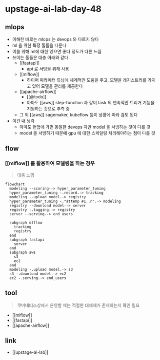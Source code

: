 # upstage-ai-lab-day-48

## mlops
- 이해한 바로는 mlops 는 devops 와 다르지 않다
- ml 을 위한 특정 툴들을 다룬다
- 이를 위해 ml에 대한 있으면 좋다 정도가 다른 느낌
- 쓰이는 툴들은 대충 아래와 같다
  - [[fastapi]]
    - api 로 서빙을 위해 사용
  - [[mlflow]]
    - 하이퍼 파라메터 튜닝에 체계적인 도움을 주고, 모델을 레지스트리를 가지고 있어 모델을 관리를 제공한다
  - [[apache-airflow]]
    - [[@todo]]
    - 아마도 [[aws]] step-function 과 같이 task 의 연속적인 트리거 기능을 지원하는 것으로 추측 중
  - 그 외 [[aws]] sagemaker, kubeflow 등이 상황에 따라 검토 된다
- 이건 내 생각
  - 아마도 현업에 가면 동일한 devops 지만 model 을 서빙하는 것이 다를 것
  - model 을 서빙하기 때문에 gpu 에 대한 스케일링 처리해야하는 점이 다를 것

## flow
### [[mlflow]] 를 활용하여 모델링을 하는 경우
> 대충 느낌
```mermaid
flowchart
  modeling --scoring--> hyper_parameter_tuning
  hyper_parameter_tuning -.record.-> tracking
  modeling --upload model--> registry
  hyper_parameter_tuning -."attemp #1..n".-> modeling
  registry --download model--> server
  registry -.tagging.-> registry
  server --serving--> end_users
  
  subgraph mlflow
    tracking
    registry
  end
  subgraph fastapi
    server
  end
  subgraph aws
    s3
    ec2
  end
  modeling -.upload model.-> s3
  s3 -.download model.-> ec2
  ec2 -.serving.-> end_users
```

## tool
> 쿠버네티스상에서 운영할 때는 적절한 대체제가 존재하는지 확인 필요
- [[mlflow]]
- [[fastapi]]
- [[apache-airflow]]

## link
- [[upstage-ai-lab]]

